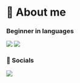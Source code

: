 # 📌 About me

### Beginner in languages
![](https://skillicons.dev/icons?i=css) ![](https://skillicons.dev/icons?i=html)
### 📱 Socials
<a href="https://www.instagram.com/tickly50_/"><img src="https://skillicons.dev/icons?i=instagram"/></a>
